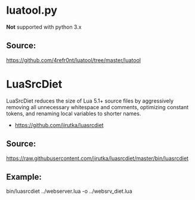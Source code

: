 # luatool.py
**Not** supported with python 3.x
## Source:
https://github.com/4refr0nt/luatool/tree/master/luatool
# LuaSrcDiet
LuaSrcDiet reduces the size of Lua 5.1+ source files by aggressively removing all unnecessary whitespace and comments, optimizing constant tokens, and renaming local variables to shorter names.
* https://github.com/jirutka/luasrcdiet

## Source:
https://raw.githubusercontent.com/jirutka/luasrcdiet/master/bin/luasrcdiet

## Example:
 bin/luasrcdiet ../webserver.lua -o ../websrv_diet.lua

